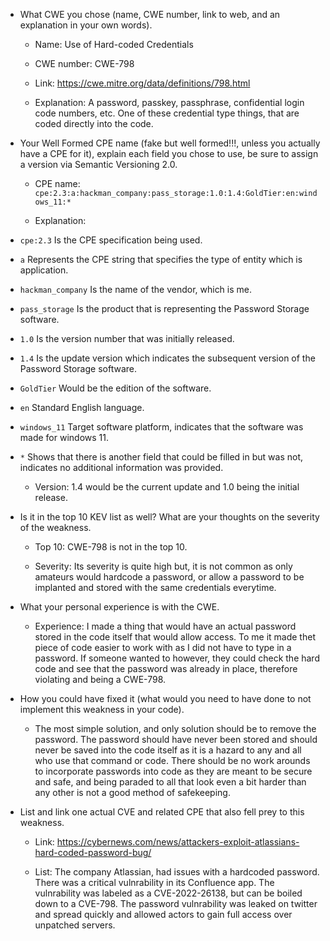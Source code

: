 * What CWE you chose (name, CWE number, link to web, and an explanation in your own words).  
	- Name: Use of Hard-coded Credentials

	- CWE number: CWE-798  

	- Link: https://cwe.mitre.org/data/definitions/798.html

	- Explanation: A password, passkey, passphrase, confidential login code numbers, etc. One of these credential type things, that are coded directly into the code.  

* Your Well Formed CPE name (fake but well formed!!!, unless you actually have a CPE for it), explain each field you chose to use, be sure to assign a version via Semantic Versioning 2.0.  
	- CPE name:  `cpe:2.3:a:hackman_company:pass_storage:1.0:1.4:GoldTier:en:windows_11:*`

	- Explanation: 
* `cpe:2.3` Is the CPE specification being used. 
* `a` Represents the CPE string that specifies the type of entity which is application.
* `hackman_company` Is the name of the vendor, which is me.
* `pass_storage` Is the product that is representing the Password Storage software.
* `1.0` Is the version number that was initially released.
* `1.4` Is the update version which indicates the subsequent version of the Password Storage software.
* `GoldTier` Would be the edition of the software.
* `en` Standard English language.
* `windows_11` Target software platform, indicates that the software was made for windows 11.
* `*` Shows that there is another field that could be filled in but was not, indicates no additional information was provided.

	- Version: 1.4 would be the current update and 1.0 being the initial release.

* Is it in the top 10 KEV list as well? What are your thoughts on the severity of the weakness.  
	- Top 10: CWE-798 is not in the top 10.

	- Severity: Its severity is quite high but, it is not common as only amateurs would hardcode a password, or allow a password to be implanted and stored with the same credentials everytime.

* What your personal experience is with the CWE.  
	- Experience: I made a thing that would have an actual password stored in the code itself that would allow access. To me it made thet piece of code easier to work with as I did not have to type in a password. If someone wanted to however, they could check the hard code and see that the password was already in place, therefore violating and being a CWE-798. 

* How you could have fixed it (what would you need to have done to not implement this weakness in your code). 
	- The most simple solution, and only solution should be to remove the password. The password should have never been stored and should never be saved into the code itself as it is a hazard to any and all who use that command or code. There should be no work arounds to incorporate passwords into code as they are meant to be secure and safe, and being paraded to all that look even a bit harder than any other is not a good method of safekeeping.
* List and link one actual CVE and related CPE that also fell prey to this weakness.  
	- Link: https://cybernews.com/news/attackers-exploit-atlassians-hard-coded-password-bug/

	- List: The company Atlassian, had issues with a hardcoded password. There was a critical vulnrability in its Confluence app. The vulnrability was labeled as a CVE-2022-26138, but can be boiled down to a CVE-798. The password vulnrability was leaked on twitter and spread quickly and allowed actors to gain full access over unpatched servers.
